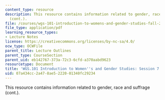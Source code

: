 ```yaml
---
content_type: resource
description: This resource contains information related to gender, race and suffrage
  (cont.).
file: /courses/wgs-101-introduction-to-womens-and-gender-studies-fall-2014/07a434cc2a478ae5222001340fc29234_MITWGS_101F14_Sess7.pdf
file_type: application/pdf
learning_resource_types:
- Lecture Notes
license: https://creativecommons.org/licenses/by-nc-sa/4.0/
ocw_type: OCWFile
parent_title: Lecture Outlines
parent_type: CourseSection
parent_uid: eb142767-373a-72c3-6cfd-a370aabd9623
resourcetype: Document
title: 'WGS.101 Introduction to Women''s and Gender Studies: Session 7 Lecture Outline'
uid: 07a434cc-2a47-8ae5-2220-01340fc29234
---
```

This resource contains information related to gender, race and suffrage (cont.).